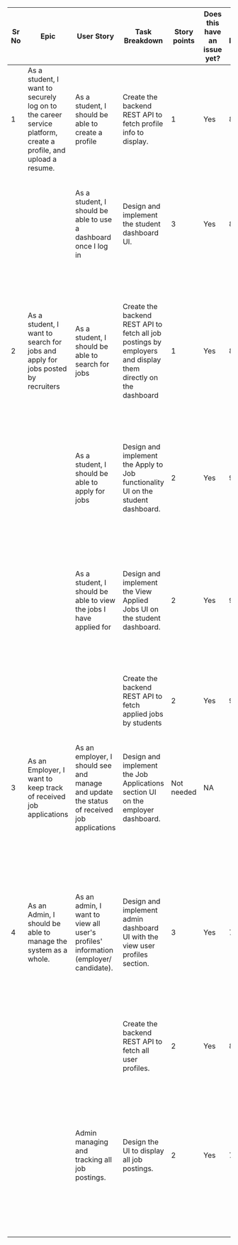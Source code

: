 | Sr No | Epic                                                                           | User Story                                                                                 | Task Breakdown                                                                             | Story points | Does this have an issue yet? | Issue Number | Risk                                                                                                                                                    | Impact & Probability                       | Countermeasure                                                                                                                                                             |
|-------|-------------------------------------------------------------------------------|-----------------------------------------------------------------------------------------------|-----------------------------------------------------------------------------------------------|--------------|-----------------------------|--------------|---------------------------------------------------------------------------------------------------------------------------------------------------------|------------------------------------------|----------------------------------------------------------------------------------------------------------------------------------------------------------------------------|
| 1     | As a student, I want to securely log on to the career service platform, create a profile, and upload a resume. | As a student, I should be able to create a profile  | Create the backend REST API to fetch profile info to display.                         | 1            | Yes                         | 83           | There is a risk that the profile creation process for students may inadvertently expose sensitive information or compromise their privacy. | Medium Impact and Medium Probability.      | Data encryption, minimal data collection, privacy policy, and consent regulations                                                                                         |
|       |                                                                               | As a student, I should be able to use a dashboard once I log in                    | Design and implement the student dashboard UI.                                           | 3            | Yes                         | 84           | There is a risk that the dashboard provided to students after logging in may have usability issues or experience performance problems.       | Medium Impact, low to medium probability | Making the UI very intuitive for the user, responsive and minimal design with no distractions.                                                                            |
| 2     | As a student, I want to search for jobs and apply for jobs posted by recruiters  | As a student, I should be able to search for jobs                                       | Create the backend REST API to fetch all job postings by employers and display them directly on the dashboard | 1            | Yes                         | 85           | There is a risk that the job search functionality may not meet the expectations of students or provide display relevant results, potentially leading to dissatisfaction and reduced usability. | Impact is High, Probability is low to medium | Introduction of search through keywords, data learning to display relevant jobs only as per student’s preferences.                                                        |
|       |                                                                               | As a student, I should be able to apply for jobs                                       | Design and implement the Apply to Job functionality UI on the student dashboard.         | 2            | Yes                         | 90           | There is a risk that the students apply action does not make changes in the underlying database and does not get the application submit.        | Impact is high, probability is low       | Through API testing along with database checking.                                                                                                                           |
|       |                                                                               | As a student, I should be able to view the jobs I have applied for                  | Design and implement the View Applied Jobs UI on the student dashboard.                   | 2            | Yes                         | 93           | There is a risk that the job application tracking feature may not work as intended or fail to provide students with clear visibility into the jobs they have applied for, leading to confusion and frustration. | Medium impact and low to medium probability | User-friendly dashboard, along with Real-time updates for the student to make sure that their application status is visible all the time. The entire process has to be made transparent. |
|       |                                                                               |                          |Create the backend REST API to fetch applied jobs by students                                                                                             | 2            | Yes                         | 94           |                                                                                                                                                             |                                          |                                                                                                                                                                            |
| 3     | As an Employer, I want to keep track of received job applications               | As an employer, I should see and manage and update the status of received job applications | Design and implement the Job Applications section UI on the employer dashboard.         | Not needed   | NA                          |              | There is a risk that the data in the database table has not been updated appropriately, and results are not fetched.                                | Impact is medium, probability is low      | Thorough API Testing to make sure that certain actions like ‘apply’ by student create changes in the underlying system’s state. Debugging and maintenance regularly recommended. |
|4| As an Admin, I should be able to manage the system as a whole. |As an admin, I want to view all user's profiles' information (employer/ candidate). | Design and implement admin dashboard UI with the view user profiles section. | 3 | Yes | 70 | There is a risk associated with providing admin access to view all user profiles' information, including both employers and candidates. This risk invloves potential data privacy breaches and unauthorized access to sensitive user data.| Impact is high, probability is low.| Enforce role based access control to restrict access to information to only required data. Selected admins have to be authorized, after thorough background check and training. Data can be anonymized in order to ensure data privacy. |
| | | |Create the backend REST API to fetch all user profiles. | 2 |Yes|83|
| | |Admin managing and tracking all job postings. | Design the UI to display all job postings.| 2 | Yes|71|There is a risk of data corruption or accidental deletion of job postings by administrators, which could result in loss of important information. |Impact is high, probability is low.|Implement role-based access controls (RBAC) to restrict certain actions to specific administrators based on their responsibilities. Implement versioning or backup mechanisms to recover data in case of accidental deletion or corruption.|
